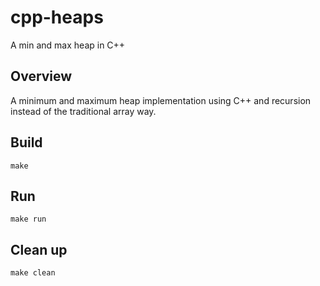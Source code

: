 # cpp-heaps

A min and max heap in C++

## Overview

A minimum and maximum heap implementation using C++ and recursion instead of 
the traditional array way.

## Build

```
make
```

## Run

```
make run
```

## Clean up

```
make clean
```
